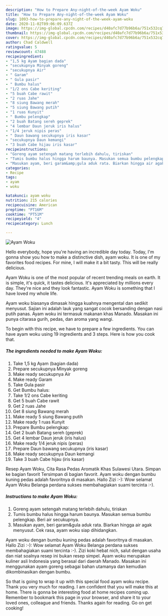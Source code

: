 ```yaml
---
description: "How to Prepare Any-night-of-the-week Ayam Woku"
title: "How to Prepare Any-night-of-the-week Ayam Woku"
slug: 1093-how-to-prepare-any-night-of-the-week-ayam-woku
date: 2020-11-02T09:06:09.637Z
image: https://img-global.cpcdn.com/recipes/d40afc7d77b96b6a/751x532cq70/ayam-woku-foto-resep-utama.jpg
thumbnail: https://img-global.cpcdn.com/recipes/d40afc7d77b96b6a/751x532cq70/ayam-woku-foto-resep-utama.jpg
cover: https://img-global.cpcdn.com/recipes/d40afc7d77b96b6a/751x532cq70/ayam-woku-foto-resep-utama.jpg
author: Chad Caldwell
ratingvalue: 5
reviewcount: 47488
recipeingredient:
- "1,5 kg Ayam bagian dada"
- "secukupnya Minyak goreng"
- "secukupnya Air"
- " Garam"
- " Gula pasir"
- " Bumbu halus"
- "1/2 ons Cabe keriting"
- "5 buah Cabe rawit"
- "2 ruas Jahe"
- "8 siung Bawang merah"
- "5 siung Bawang putih"
- "1 ruas Kunyit"
- " Bumbu pelengkap"
- "2 buah Batang sereh geprek"
- "4 lembar Daun jeruk iris halus"
- "1/4 jeruk nipis peras"
- " Daun bawang secukupnya iris kasar"
- "secukupnya Daun kemangi"
- "3 buah Cabe hijau iris kasar"
recipeinstructions:
- "Goreng ayam setengah matang terlebih dahulu, tiriskan"
- "Tumis bumbu halus hingga harum baunya. Masukan semua bumbu pelengkap. Beri air secukupnya."
- "Masukan ayam, beri garam&amp;gula aduk rata. Biarkan hingga air agak menyusut. Cek rasa, ayam woku siap dihidangkan."
categories:
- Recipe
tags:
- ayam
- woku

katakunci: ayam woku 
nutrition: 215 calories
recipecuisine: American
preptime: "PT16M"
cooktime: "PT51M"
recipeyield: "4"
recipecategory: Lunch

---
```



![Ayam Woku](https://img-global.cpcdn.com/recipes/d40afc7d77b96b6a/751x532cq70/ayam-woku-foto-resep-utama.jpg)

Hello everybody, hope you're having an incredible day today. Today, I'm gonna show you how to make a distinctive dish, ayam woku. It is one of my favorites food recipes. For mine, I will make it a bit tasty. This will be really delicious.

Ayam Woku is one of the most popular of recent trending meals on earth. It is simple, it's quick, it tastes delicious. It's appreciated by millions every day. They're nice and they look fantastic. Ayam Woku is something that I have loved my whole life.

Ayam woku biasanya dimasak hingga kuahnya mengental dan sedikit menyusut. Sajian ini adalah lauk yang sangat cocok bersanding dengan nasi putih panas. Ayam woku ini termasuk makanan khas Manado. Masakan ini punya citarasa gurih, pedas, dan aroma yang wangi.


To begin with this recipe, we have to prepare a few ingredients. You can have ayam woku using 19 ingredients and 3 steps. Here is how you cook that.

<!--inarticleads1-->

##### The ingredients needed to make Ayam Woku:

1. Take 1,5 kg Ayam (bagian dada)
1. Prepare secukupnya Minyak goreng
1. Make ready secukupnya Air
1. Make ready  Garam
1. Take  Gula pasir
1. Get  Bumbu halus:
1. Take 1/2 ons Cabe keriting
1. Get 5 buah Cabe rawit
1. Get 2 ruas Jahe
1. Get 8 siung Bawang merah
1. Make ready 5 siung Bawang putih
1. Make ready 1 ruas Kunyit
1. Prepare  Bumbu pelengkap:
1. Get 2 buah Batang sereh (geprek)
1. Get 4 lembar Daun jeruk (iris halus)
1. Make ready 1/4 jeruk nipis (peras)
1. Prepare  Daun bawang secukupnya (iris kasar)
1. Make ready secukupnya Daun kemangi
1. Take 3 buah Cabe hijau (iris kasar)


Resep Ayam Woku, Cita Rasa Pedas Aromatik Khas Sulawesi Utara. Simpan ke bagian favorit Tersimpan di bagian favorit. Ayam woku dengan bumbu kuning pedas adalah favoritnya di masakan. Hallo Zizi :-): Wow selamat Ayam Woku Belanga perdana sukses membahagiakan suami tercinta :-). 

<!--inarticleads2-->

##### Instructions to make Ayam Woku:

1. Goreng ayam setengah matang terlebih dahulu, tiriskan
1. Tumis bumbu halus hingga harum baunya. Masukan semua bumbu pelengkap. Beri air secukupnya.
1. Masukan ayam, beri garam&amp;gula aduk rata. Biarkan hingga air agak menyusut. Cek rasa, ayam woku siap dihidangkan.


Ayam woku dengan bumbu kuning pedas adalah favoritnya di masakan. Hallo Zizi :-): Wow selamat Ayam Woku Belanga perdana sukses membahagiakan suami tercinta :-). Zizi koki hebat nich, salut dengan usaha dan niat soalnya resep ini bukan resep simpel. Ayam woku merupakan kuliner asli Indonesia yang berasal dari daerah Manado. Masakan ini menggunakan ayam goreng sebagai bahan utamanya dan kemudian dikombinasikan dengan bumbu. 

So that is going to wrap it up with this special food ayam woku recipe. Thank you very much for reading. I am confident that you will make this at home. There is gonna be interesting food at home recipes coming up. Remember to bookmark this page in your browser, and share it to your loved ones, colleague and friends. Thanks again for reading. Go on get cooking!
